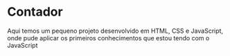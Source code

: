 # Contador
Aqui temos um pequeno projeto desenvolvido em HTML, CSS e JavaScript, onde pude aplicar os primeiros conhecimentos que estou tendo com o JavaScript
